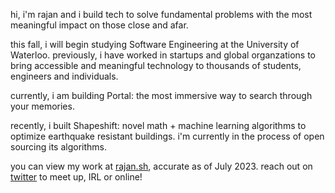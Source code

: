 hi, i'm rajan and i build tech to solve fundamental problems with the most meaningful impact on those close and afar. 

this fall, i will begin studying Software Engineering at the University of Waterloo. previously, i have worked in startups and global organzations to bring accessible and meaningful technology to thousands of students, engineers and individuals.

currently, i am building Portal: the most immersive way to search through your memories.

recently, i built Shapeshift: novel math + machine learning algorithms to optimize earthquake resistant buildings. i'm currently in the process of open sourcing its algorithms.

you can view my work at [rajan.sh](https://rajan.sh), accurate as of July 2023. reach out on [twitter](https://twitter.com/_rajanagarwal) to meet up, IRL or online!
